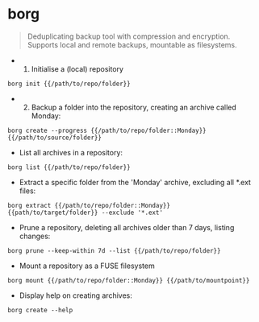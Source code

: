 # borg

> Deduplicating backup tool with compression and encryption.
> Supports local and remote backups, mountable as filesystems.

- 1. Initialise a (local) repository

`borg init {{/path/to/repo/folder}}`

- 2. Backup a folder into the repository, creating an archive called Monday:

`borg create --progress {{/path/to/repo/folder::Monday}} {{/path/to/source/folder}}`

- List all archives in a repository:

`borg list {{/path/to/repo/folder}}`

- Extract a specific folder from the 'Monday' archive, excluding all *.ext files:

`borg extract {{/path/to/repo/folder::Monday}} {{path/to/target/folder}} --exclude '*.ext'`

- Prune a repository, deleting all archives older than 7 days, listing changes:

`borg prune --keep-within 7d --list {{/path/to/repo/folder}}`

- Mount a repository as a FUSE filesystem

`borg mount {{/path/to/repo/folder::Monday}} {{/path/to/mountpoint}}`

- Display help on creating archives:

`borg create --help`
